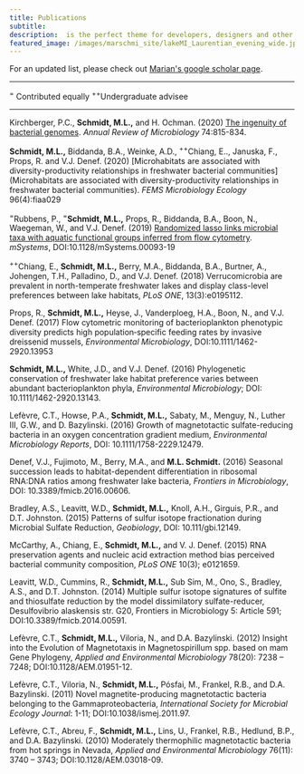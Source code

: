 ```yaml
---
title: Publications
subtitle: 
description:  is the perfect theme for developers, designers and other creatives.
featured_image: /images/marschmi_site/lakeMI_Laurentian_evening_wide.jpg
---
```



For an updated list, please check out [Marian's google scholar page](https://scholar.google.com/citations?user=XN44kAIAAAAJ&hl=en). 

***

<sup>=</sup> Contributed equally                <sup>++</sup>Undergraduate advisee

***

Kirchberger, P.C., **Schmidt, M.L.,** and H. Ochman. (2020) [The ingenuity of bacterial genomes](https://www.annualreviews.org/doi/10.1146/annurev-micro-020518-115822?url_ver=Z39.88-2003&rfr_id=ori%3Arid%3Acrossref.org&rfr_dat=cr_pub++0pubmed).  *Annual Review of Microbiology* 74:815-834.  

**Schmidt, M.L.,** Biddanda, B.A., Weinke, A.D., <sup>++</sup>Chiang, E.., Januska, F., Props, R. and V.J. Denef. (2020) [Microhabitats are associated with diversity-productivity relationships in freshwater bacterial communities](Microhabitats are associated with diversity-productivity relationships in freshwater bacterial communities). *FEMS Microbiology Ecology* 96(4):fiaa029  

<sup>=</sup>Rubbens, P., <sup>=</sup>**Schmidt, M.L.,** Props, R., Biddanda, B.A., Boon, N., Waegeman, W., and V.J. Denef. (2019) [Randomized lasso links microbial taxa with aquatic functional groups inferred from flow cytometry](https://journals.asm.org/doi/10.1128/msystems.00093-19?permanently=true). *mSystems*, DOI:10.1128/mSystems.00093-19   

<sup>++</sup>Chiang, E., **Schmidt, M.L.,** Berry, M.A., Biddanda, B.A., Burtner, A., Johengen, T.H., Palladino, D., and V.J. Denef. (2018) Verrucomicrobia are prevalent in north-temperate freshwater lakes and display class-level preferences between lake habitats, *PLoS ONE*, 13(3):e0195112.  

Props, R., **Schmidt, M.L.,** Heyse, J., Vanderploeg, H.A., Boon, N., and V.J. Denef. (2017) Flow cytometric monitoring of bacterioplankton phenotypic diversity predicts high population‐specific feeding rates by invasive dreissenid mussels, *Environmental Microbiology*, DOI:10.1111/1462-2920.13953  

**Schmidt, M.L.,** White, J.D., and V.J. Denef. (2016) Phylogenetic conservation of freshwater lake habitat preference varies between abundant bacterioplankton phyla, *Environmental Microbiology*; DOI: 10.1111/1462-2920.13143.  

Lefèvre, C.T., Howse, P.A., **Schmidt, M.L.,** Sabaty, M., Menguy, N., Luther III, G.W., and D. Bazylinski. (2016) Growth of magnetotactic sulfate-reducing bacteria in an oxygen concentration gradient medium, *Environmental Microbiology Reports*, DOI: 10.1111/1758-2229.12479.  

Denef, V.J., Fujimoto, M., Berry, M.A., and **M.L. Schmidt.** (2016) Seasonal succession leads to habitat-dependent differentiation in ribosomal RNA:DNA ratios among freshwater lake bacteria, *Frontiers in Microbiology*, DOI: 10.3389/fmicb.2016.00606.  

Bradley, A.S., Leavitt, W.D., **Schmidt, M.L.,** Knoll, A.H., Girguis, P.R., and D.T. Johnston. (2015) Patterns of sulfur isotope fractionation during Microbial Sulfate Reduction, *Geobiology*, DOI: 10.111/gbi.12149.  

McCarthy, A., Chiang, E., **Schmidt, M.L.,** and V. J. Denef. (2015) RNA preservation agents and nucleic acid extraction method bias perceived bacterial community composition, *PLoS ONE* 10(3); e0121659.  

Leavitt, W.D., Cummins, R., **Schmidt, M.L.,** Sub Sim, M., Ono, S., Bradley, A.S., and D.T. Johnston. (2014) Multiple sulfur isotope signatures of sulfite and thiosulfate reduction by the model dissimilatory sulfate-reducer, Desulfovibrio alaskensis str. G20, Frontiers in Microbiology 5: Article 591; DOI:10.3389/fmicb.2014.00591.  

Lefèvre, C.T., **Schmidt, M.L.,** Viloria, N., and D.A. Bazylinski. (2012) Insight into the Evolution of Magnetotaxis in Magnetospirillum spp. based on mam Gene Phylogeny, *Applied and Environmental Microbiology* 78(20): 7238 – 7248; DOI:10.1128/AEM.01951-12.  

Lefèvre, C.T., Viloria, N., **Schmidt, M.L.,** Pósfai, M., Frankel, R.B., and D.A. Bazylinski. (2011) Novel magnetite-producing magnetotactic bacteria belonging to the Gammaproteobacteria, *International Society for Microbial Ecology Journal*: 1-11; DOI:10.1038/ismej.2011.97.  

Lefèvre, C.T., Abreu, F., **Schmidt, M.L.,** Lins, U., Frankel, R.B., Hedlund, B.P., and D.A. Bazylinski. (2010) Moderately thermophilic magnetotactic bacteria from hot springs in Nevada, *Applied and Environmental Microbiology* 76(11): 3740 – 3743; DOI:10.1128/AEM.03018-09.

